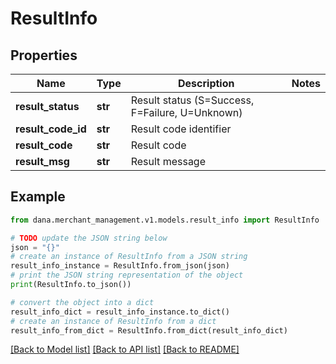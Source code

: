 # ResultInfo


## Properties

Name | Type | Description | Notes
------------ | ------------- | ------------- | -------------
**result_status** | **str** | Result status (S&#x3D;Success, F&#x3D;Failure, U&#x3D;Unknown) | 
**result_code_id** | **str** | Result code identifier | 
**result_code** | **str** | Result code | 
**result_msg** | **str** | Result message | 

## Example

```python
from dana.merchant_management.v1.models.result_info import ResultInfo

# TODO update the JSON string below
json = "{}"
# create an instance of ResultInfo from a JSON string
result_info_instance = ResultInfo.from_json(json)
# print the JSON string representation of the object
print(ResultInfo.to_json())

# convert the object into a dict
result_info_dict = result_info_instance.to_dict()
# create an instance of ResultInfo from a dict
result_info_from_dict = ResultInfo.from_dict(result_info_dict)
```
[[Back to Model list]](../README.md#documentation-for-models) [[Back to API list]](../README.md#documentation-for-api-endpoints) [[Back to README]](../README.md)


